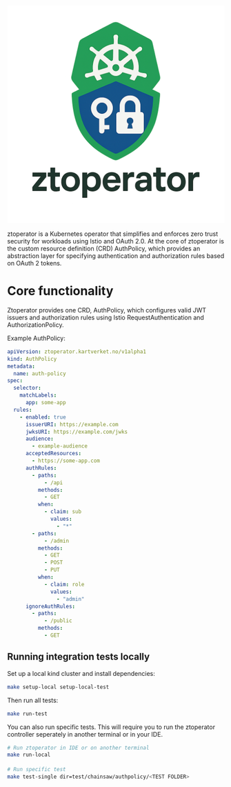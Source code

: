 <p>
  <img src="ztoperator_logo.png" alt="Architecture Diagram" width="600"/>
</p>

ztoperator is a Kubernetes operator that simplifies and enforces zero trust security for workloads using Istio and OAuth 2.0. 
At the core of ztoperator is the custom resource definition (CRD) AuthPolicy, which provides an abstraction layer for specifying authentication and authorization rules based on OAuth 2 tokens.


# Core functionality
Ztoperator provides one CRD, AuthPolicy, which configures valid JWT issuers and authorization rules using Istio RequestAuthentication and AuthorizationPolicy.

Example AuthPolicy:
```yaml
apiVersion: ztoperator.kartverket.no/v1alpha1
kind: AuthPolicy
metadata:
  name: auth-policy
spec:
  selector:
    matchLabels:
      app: some-app
  rules:
    - enabled: true
      issuerURI: https://example.com
      jwksURI: https://example.com/jwks
      audience: 
        - example-audience
      acceptedResources:
        - https://some-app.com
      authRules:
        - paths:
            - /api
          methods:
            - GET
          when:
            - claim: sub
              values:
                - "*"
        - paths:
            - /admin
          methods:
            - GET
            - POST
            - PUT
          when:
            - claim: role
              values:
                - "admin"
      ignoreAuthRules:
        - paths:
            - /public
          methods:
            - GET
```

## Running integration tests locally
Set up a local kind cluster and install dependencies:
```bash
make setup-local setup-local-test
```
Then run all tests:
```bash
make run-test
```
You can also run specific tests. This will require you to run the ztoperator controller seperately in another terminal or in your IDE.
```bash
# Run ztoperator in IDE or on another terminal
make run-local

# Run specific test
make test-single dir=test/chainsaw/authpolicy/<TEST FOLDER>
```